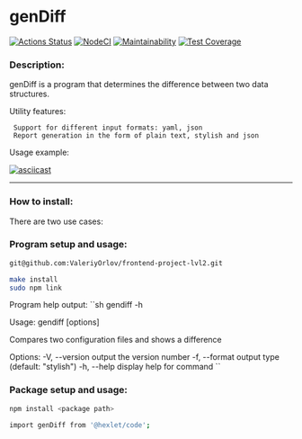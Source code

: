 # genDiff


[![Actions Status](https://github.com/ValeriyOrlov/frontend-project-lvl2/workflows/hexlet-check/badge.svg)](https://github.com/ValeriyOrlov/frontend-project-lvl2/actions)
[![NodeCI](https://github.com/ValeriyOrlov/frontend-project-lvl2/workflows/NodeCI/badge.svg)](https://github.com/ValeriyOrlov/frontend-project-lvl2/actions)
[![Maintainability](https://api.codeclimate.com/v1/badges/dec7d33c4beac9df8c3a/maintainability)](https://codeclimate.com/github/ValeriyOrlov/frontend-project-lvl2/maintainability)
[![Test Coverage](https://api.codeclimate.com/v1/badges/dec7d33c4beac9df8c3a/test_coverage)](https://codeclimate.com/github/ValeriyOrlov/frontend-project-lvl2/test_coverage)

### Description:

genDiff is a program that determines the difference between two data structures.

Utility features:

     Support for different input formats: yaml, json
     Report generation in the form of plain text, stylish and json

Usage example:

[![asciicast](https://asciinema.org/a/DlWTuOrcZO8SXvp3dPk3FvyiP.svg)](https://asciinema.org/a/DlWTuOrcZO8SXvp3dPk3FvyiP)
___

### How to install:

There are two use cases:

### Program setup and usage:
```sh
git@github.com:ValeriyOrlov/frontend-project-lvl2.git

make install
sudo npm link
```
Program help output:
``sh
gendiff -h

Usage: gendiff [options] <filepath1> <filepath2>

Compares two configuration files and shows a difference

Options:
  -V, --version        output the version number
  -f, --format <type>  output type (default: "stylish")
  -h, --help           display help for command
``

### Package setup and usage:
```sh
npm install <package path>

import genDiff from '@hexlet/code';
```